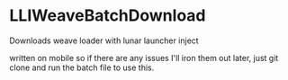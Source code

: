 # LLIWeaveBatchDownload
Downloads weave loader with lunar launcher inject 


written on mobile so if there are any issues I'll iron them out later, just git clone and run the batch file to use this.
